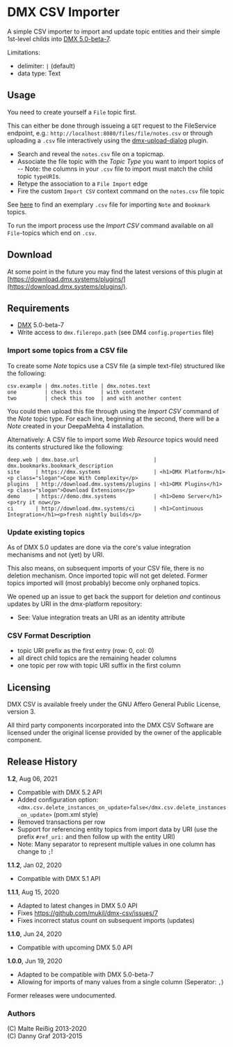 # DMX CSV Importer

A simple CSV importer to import and update topic entities and their simple 1st-level childs into [DMX 5.0-beta-7](https://github.com/jri/deepamehta).

Limitations:

 * delimiter: ```|``` (default)
 * data type: Text

## Usage

You need to create yourself a `File` topic first.

This can either be done through issueing a `GET` request to the FileService endpoint, e.g.: `http://localhost:8080/files/file/notes.csv` or through uploading a `.csv` file interactively using the [dmx-upload-dialog](https://github.com/mukil/dmx-upload-dialog) plugin.

-  Search and reveal the `notes.csv` file on a topicmap.
-  Associate the file topic with the _Topic Type_ you want to import topics of
--  Note: the columns in your `.csv` file to import must match the child topic `typeURI`s.
-  Retype the association to a `File Import` edge
-  Fire the custom `Import CSV` context command on the `notes.csv` file topic

See [here](https://github.com/mukil/dmx-csv/tree/master/src/test/resources) to find an exemplary `.csv` file for importing `Note` and `Bookmark` topics.

To run the import process use the *Import CSV* command available on all `File`-topics which end on `.csv`.

## Download

At some point in the future you may find the latest versions of this plugin at [https://download.dmx.systems/plugins/](https://download.dmx.systems/plugins/).

## Requirements

 * [DMX](https://github.com/jri/deepamehta) 5.0-beta-7
 * Write access to `dmx.filerepo.path` (see DM4 `config.properties` file)


### Import some topics from a CSV file

To create some *Note* topics use a CSV file (a simple text-file) structured like the following:

```
csv.example | dmx.notes.title | dmx.notes.text
one         | check this      | with content
two         | check this too  | and with another content
```

You could then upload this file through using the *Import CSV* command of the *Note* topic type. For each line, beginning at the second, there will be a *Note* created in your DeepaMehta 4 installation.

Alternatively: A CSV file to import some *Web Resource* topics would need its contents structured like the following:

```
deep.web | dmx.base.url                        | dmx.bookmarks.bookmark_description
site     | https://dmx.systems                 | <h1>DMX Platform</h1><p class="slogan">Cope With Complexity</p>
plugins  | http://download.dmx.systems/plugins | <h1>DMX Plugins</h1><p class="slogan">Download Extensions</p>
demo     | https://demo.dmx.systems            | <h1>Demo Server</h1><p>try it now</p>
ci       | http://download.dmx.systems/ci      | <h1>Continuous Integration</h1><p>fresh nightly builds</p>
```


### Update existing topics

As of DMX 5.0 updates are done via the core's value integration mechanisms and not (yet) by URI.

This also means, on subsequent imports of your CSV file, there is no deletion mechanism. Once imported topic will not get deleted. Former topics imported will (most probably) become only orphaned topics. 

We opened up an issue to get back the support for deletion _and_ continous updates by URI in the dmx-platform repository:
- See: Value integration treats an URI as an identity attribute

### CSV Format Description

 * topic URI prefix as the first entry (row: 0, col: 0)
 * all direct child topics are the remaining header columns
 * one topic per row with topic URI suffix in the first column

## Licensing

DMX CSV is available freely under the GNU Affero General Public License, version 3.

All third party components incorporated into the DMX CSV Software are licensed under the original license provided by the owner of the applicable component.

## Release History

**1.2**, Aug 06, 2021

- Compatible with DMX 5.2 API
- Added configuration option: `<dmx.csv.delete_instances_on_update>false</dmx.csv.delete_instances_on_update>` (pom.xml style)
- Removed transactions per row
- Support for referencing entity topics from import data by URI (use the prefix `#ref_uri:` and then follow up with the entity URI)
- Note: Many separator to represent multiple values in one column has change to ``;``!

**1.1.2**, Jan 02, 2020

- Compatible with DMX 5.1 API

**1.1.1**, Aug 15, 2020

- Adapted to latest changes in DMX 5.0 API
- Fixes https://github.com/mukil/dmx-csv/issues/7
- Fixes incorrect status count on subsequent imports (updates)

**1.1.0**, Jun 24, 2020

- Compatible with upcoming DMX 5.0 API

**1.0.0**, Jun 19, 2020

- Adapted to be compatible with DMX 5.0-beta-7
- Allowing for imports of many values from a single column (Seperator: ``,``)

Former releases were undocumented.

### Authors

(C) Malte Reißig 2013-2020<br/>
(C) Danny Graf 2013-2015
